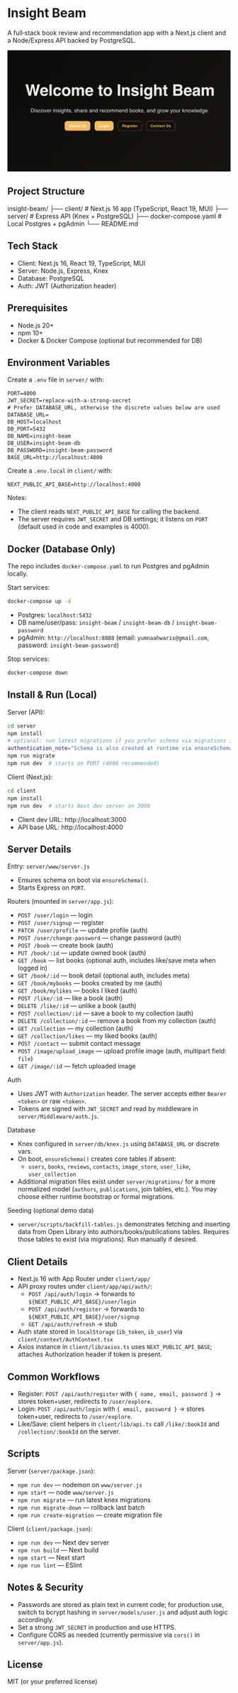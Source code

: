 # Insight Beam
A full‑stack book review and recommendation app with a Next.js client and a Node/Express API backed by PostgreSQL.

[![Watch the video](https://github.com/YUMNAWARIS/insight-beam/blob/master/assets/thumbnail.png)](https://github.com/YUMNAWARIS/insight-beam/main/assets/project-screening.mov)

## Project Structure
insight-beam/
├── client/        # Next.js 16 app (TypeScript, React 19, MUI)
├── server/        # Express API (Knex + PostgreSQL)
├── docker-compose.yaml  # Local Postgres + pgAdmin
└── README.md

## Tech Stack
- Client: Next.js 16, React 19, TypeScript, MUI
- Server: Node.js, Express, Knex
- Database: PostgreSQL
- Auth: JWT (Authorization header)

## Prerequisites
- Node.js 20+
- npm 10+
- Docker & Docker Compose (optional but recommended for DB)

## Environment Variables
Create a `.env` file in `server/` with:
```
PORT=4000
JWT_SECRET=replace-with-a-strong-secret
# Prefer DATABASE_URL, otherwise the discrete values below are used
DATABASE_URL=
DB_HOST=localhost
DB_PORT=5432
DB_NAME=insight-beam
DB_USER=insight-beam-db
DB_PASSWORD=insight-beam-password
BASE_URL=http://localhost:4000
```

Create a `.env.local` in `client/` with:
```
NEXT_PUBLIC_API_BASE=http://localhost:4000
```

Notes:
- The client reads `NEXT_PUBLIC_API_BASE` for calling the backend.
- The server requires `JWT_SECRET` and DB settings; it listens on `PORT` (default used in code and examples is 4000).

## Docker (Database Only)
The repo includes `docker-compose.yaml` to run Postgres and pgAdmin locally.

Start services:
```bash
docker-compose up -d
```
- Postgres: `localhost:5432`
- DB name/user/pass: `insight-beam` / `insight-beam-db` / `insight-beam-password`
- pgAdmin: `http://localhost:8888` (email: `yumnaahwaris@gmail.com`, password: `insight-beam-password`)

Stop services:
```bash
docker-compose down
```

## Install & Run (Local)
Server (API):
```bash
cd server
npm install
# optional: run latest migrations if you prefer schema via migrations instead of bootstrap
authentication_note="Schema is also created at runtime via ensureSchema()"
npm run migrate
npm run dev  # starts on PORT (4000 recommended)
```

Client (Next.js):
```bash
cd client
npm install
npm run dev  # starts Next dev server on 3000
```

- Client dev URL: http://localhost:3000
- API base URL: http://localhost:4000

## Server Details
Entry: `server/www/server.js`
- Ensures schema on boot via `ensureSchema()`.
- Starts Express on `PORT`.

Routers (mounted in `server/app.js`):
- `POST /user/login` — login
- `POST /user/signup` — register
- `PATCH /user/profile` — update profile (auth)
- `POST /user/change-password` — change password (auth)
- `POST /book` — create book (auth)
- `PUT /book/:id` — update owned book (auth)
- `GET /book` — list books (optional auth, includes like/save meta when logged in)
- `GET /book/:id` — book detail (optional auth, includes meta)
- `GET /book/mybooks` — books created by me (auth)
- `GET /book/mylikes` — books I liked (auth)
- `POST /like/:id` — like a book (auth)
- `DELETE /like/:id` — unlike a book (auth)
- `POST /collection/:id` — save a book to my collection (auth)
- `DELETE /collection/:id` — remove a book from my collection (auth)
- `GET /collection` — my collection (auth)
- `GET /collection/likes` — my liked books (auth)
- `POST /contact` — submit contact message
- `POST /image/upload_image` — upload profile image (auth, multipart field: `file`)
- `GET /image/:id` — fetch uploaded image

Auth
- Uses JWT with `Authorization` header. The server accepts either `Bearer <token>` or raw `<token>`.
- Tokens are signed with `JWT_SECRET` and read by middleware in `server/Middleware/auth.js`.

Database
- Knex configured in `server/db/knex.js` using `DATABASE_URL` or discrete vars.
- On boot, `ensureSchema()` creates core tables if absent:
  - `users`, `books`, `reviews`, `contacts`, `image_store`, `user_like`, `user_collection`
- Additional migration files exist under `server/migrations/` for a more normalized model (`authors`, `publications`, join tables, etc.). You may choose either runtime bootstrap or formal migrations.

Seeding (optional demo data)
- `server/scripts/backfill-tables.js` demonstrates fetching and inserting data from Open Library into authors/books/publications tables. Requires those tables to exist (via migrations). Run manually if desired.

## Client Details
- Next.js 16 with App Router under `client/app/`
- API proxy routes under `client/app/api/auth/`:
  - `POST /api/auth/login` → forwards to `${NEXT_PUBLIC_API_BASE}/user/login`
  - `POST /api/auth/register` → forwards to `${NEXT_PUBLIC_API_BASE}/user/signup`
  - `GET /api/auth/refresh` → stub
- Auth state stored in `localStorage` (`ib_token`, `ib_user`) via `client/context/AuthContext.tsx`
- Axios instance in `client/lib/axios.ts` uses `NEXT_PUBLIC_API_BASE`; attaches Authorization header if token is present.

## Common Workflows
- Register: `POST /api/auth/register` with `{ name, email, password }` → stores token+user, redirects to `/user/explore`.
- Login: `POST /api/auth/login` with `{ email, password }` → stores token+user, redirects to `/user/explore`.
- Like/Save: client helpers in `client/lib/api.ts` call `/like/:bookId` and `/collection/:bookId` on the server.

## Scripts
Server (`server/package.json`):
- `npm run dev` — nodemon on `www/server.js`
- `npm start` — node `www/server.js`
- `npm run migrate` — run latest knex migrations
- `npm run migrate-down` — rollback last batch
- `npm run create-migration` — create migration file

Client (`client/package.json`):
- `npm run dev` — Next dev server
- `npm run build` — Next build
- `npm start` — Next start
- `npm run lint` — ESlint

## Notes & Security
- Passwords are stored as plain text in current code; for production use, switch to bcrypt hashing in `server/models/user.js` and adjust auth logic accordingly.
- Set a strong `JWT_SECRET` in production and use HTTPS.
- Configure CORS as needed (currently permissive via `cors()` in `server/app.js`).

## License
MIT (or your preferred license)

